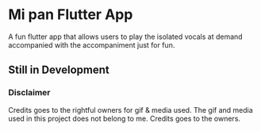 # Mi pan Flutter App

A fun flutter app that allows users to play the isolated vocals at demand accompanied with the accompaniment just for fun.

## Still in Development


### Disclaimer

Credits goes to the rightful owners for gif & media used.
The gif and media used in this project does not belong to me. Credits goes to the owners.

